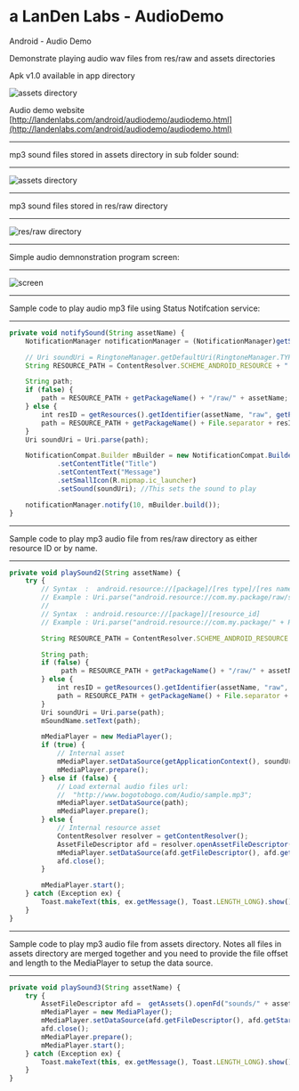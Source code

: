 # a LanDen Labs - AudioDemo
Android - Audio Demo

Demonstrate playing audio wav files from res/raw and assets directories

Apk v1.0 available in app directory 

![assets directory](https://raw.github.com/landenlabs2/all_AudioDemo/master/screenshots/audiodemo.png)


Audio demo website
[http://landenlabs.com/android/audiodemo/audiodemo.html](http://landenlabs.com/android/audiodemo/audiodemo.html)

***
mp3 sound files stored in assets directory in sub folder sound:
***
![assets directory](http://landenlabs.com/android/audiodemo/dir-assets.png)

***
mp3 sound files stored in res/raw directory
***
![res/raw directory](http://landenlabs.com/android/audiodemo/dir-res-raw.png)

***
Simple audio demnonstration program screen:
***
![screen](http://landenlabs.com/android/audiodemo/audiodemo.jpg)

***
Sample code to play audio mp3 file using Status Notifcation service:
***
```javascript
private void notifySound(String assetName) {
    NotificationManager notificationManager = (NotificationManager)getSystemService(Context.NOTIFICATION_SERVICE);

    // Uri soundUri = RingtoneManager.getDefaultUri(RingtoneManager.TYPE_NOTIFICATION);
    String RESOURCE_PATH = ContentResolver.SCHEME_ANDROID_RESOURCE + "://";

    String path;
    if (false) {
        path = RESOURCE_PATH + getPackageName() + "/raw/" + assetName;
    } else {
        int resID = getResources().getIdentifier(assetName, "raw", getPackageName());
        path = RESOURCE_PATH + getPackageName() + File.separator + resID;
    }
    Uri soundUri = Uri.parse(path);

    NotificationCompat.Builder mBuilder = new NotificationCompat.Builder(getApplicationContext())
            .setContentTitle("Title")
            .setContentText("Message")
            .setSmallIcon(R.mipmap.ic_launcher)
            .setSound(soundUri); //This sets the sound to play

    notificationManager.notify(10, mBuilder.build());
}
```

***
Sample code to play mp3 audio file from res/raw directory as either resource ID or by name.
***
```javascript
private void playSound2(String assetName) {
    try {
        // Syntax  :  android.resource://[package]/[res type]/[res name]
        // Example : Uri.parse("android.resource://com.my.package/raw/sound1");
        //
        // Syntax  : android.resource://[package]/[resource_id]
        // Example : Uri.parse("android.resource://com.my.package/" + R.raw.sound1);

        String RESOURCE_PATH = ContentResolver.SCHEME_ANDROID_RESOURCE + "://";

        String path;
        if (false) {
             path = RESOURCE_PATH + getPackageName() + "/raw/" + assetName;
        } else {
            int resID = getResources().getIdentifier(assetName, "raw", getPackageName());
            path = RESOURCE_PATH + getPackageName() + File.separator + resID;
        }
        Uri soundUri = Uri.parse(path);
        mSoundName.setText(path);

        mMediaPlayer = new MediaPlayer();
        if (true) {
            // Internal asset
            mMediaPlayer.setDataSource(getApplicationContext(), soundUri);
            mMediaPlayer.prepare();
        } else if (false) {
            // Load external audio files url:
            //  "http://www.bogotobogo.com/Audio/sample.mp3";
            mMediaPlayer.setDataSource(path);
            mMediaPlayer.prepare();
        } else {
            // Internal resource asset
            ContentResolver resolver = getContentResolver();
            AssetFileDescriptor afd = resolver.openAssetFileDescriptor(soundUri, "r");
            mMediaPlayer.setDataSource(afd.getFileDescriptor(), afd.getStartOffset(), afd.getLength());
            afd.close();
        }

        mMediaPlayer.start();
    } catch (Exception ex) {
        Toast.makeText(this, ex.getMessage(), Toast.LENGTH_LONG).show();
    }
}
```

***
Sample code to play mp3 audio file from assets directory. 
Notes all files in assets directory are merged together and you need to provide the file offset and length to the MediaPlayer to setup the data source. 
***
```javascript
private void playSound3(String assetName) {
    try {
        AssetFileDescriptor afd =  getAssets().openFd("sounds/" + assetName + ".mp3");
        mMediaPlayer = new MediaPlayer();
        mMediaPlayer.setDataSource(afd.getFileDescriptor(), afd.getStartOffset(), afd.getLength());
        afd.close();
        mMediaPlayer.prepare();
        mMediaPlayer.start();
    } catch (Exception ex) {
        Toast.makeText(this, ex.getMessage(), Toast.LENGTH_LONG).show();
    }
}
```

